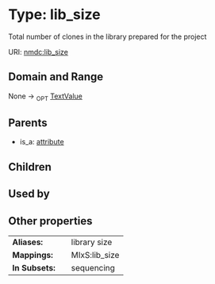 
# Type: lib_size


Total number of clones in the library prepared for the project

URI: [nmdc:lib_size](https://microbiomedata/meta/lib_size)


## Domain and Range

None ->  <sub>OPT</sub> [TextValue](TextValue.md)

## Parents

 *  is_a: [attribute](attribute.md)

## Children


## Used by


## Other properties

|  |  |  |
| --- | --- | --- |
| **Aliases:** | | library size |
| **Mappings:** | | MIxS:lib_size |
| **In Subsets:** | | sequencing |

